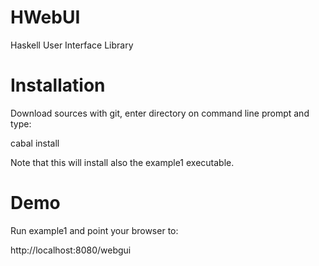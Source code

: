 HWebUI
======

Haskell User Interface Library

Installation
============

Download sources with git, enter directory on command line prompt and type:

cabal install

Note that this will install also the example1 executable.

Demo
====

Run example1 and point your browser to:

http://localhost:8080/webgui
